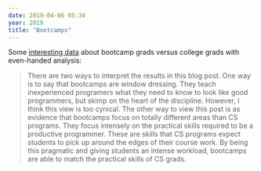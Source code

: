 ```yaml
---
date: 2019-04-06 05:34
year: 2019
title: "Bootcamps"
---
```


Some [interesting data](https://dev.to/triplebyte/bootcamps-vs-college-21cd)
about bootcamp grads versus college grads
with even-handed analysis:

> There are two ways to interpret the results in this blog post.
> One way is to say that bootcamps are window dressing.
> They teach inexperienced programers what they need to know to look like good programmers,
> but skimp on the heart of the discipline.
> However, I think this view is too cynical.
> The other way to view this post is as evidence that bootcamps focus on totally different areas than CS programs.
> They focus intensely on the practical skills required to be a productive programmer.
> These are skills that CS programs expect students to pick up around the edges of their course work.
> By being this pragmatic and giving students an intense workload, bootcamps are able to match the practical skills of CS grads.
